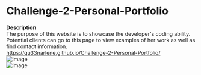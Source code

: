 ﻿# Challenge-2-Personal-Portfolio
**Description**
<br/>
The purpose of this website is to showcase the developer's coding ability.
<br/>
Potential clients can go to this page to view examples of her work as well as find contact information.
<br/>
https://qu33narlene.github.io/Challenge-2-Personal-Portfolio/
<br/>
![image](https://user-images.githubusercontent.com/93448964/163437940-60a6727f-02b7-415d-93e1-dd8553021452.png)
<br/>
![image](https://user-images.githubusercontent.com/93448964/163438008-3c762dbf-4e01-4bbc-92dc-a1ab2fba49eb.png)
